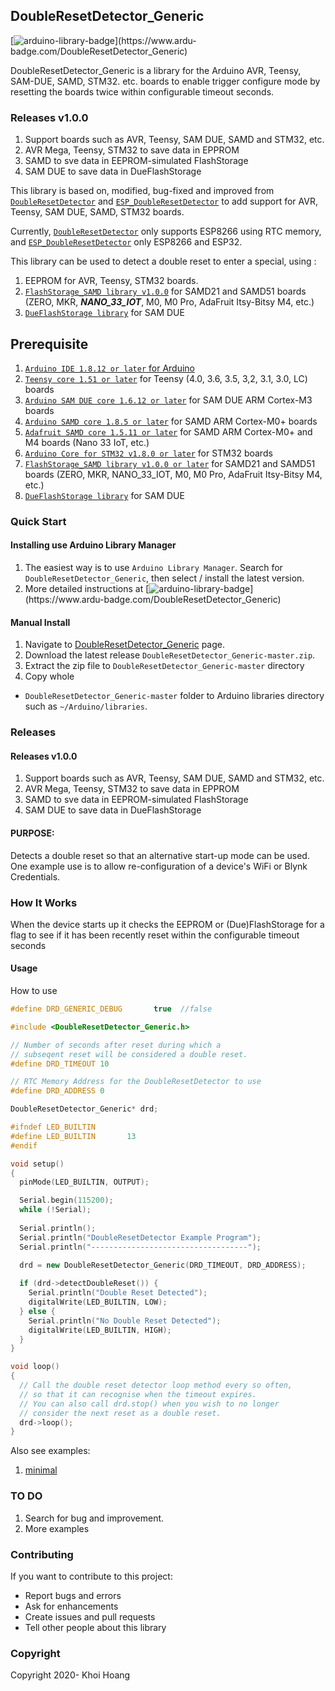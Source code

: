 ## DoubleResetDetector_Generic

[![arduino-library-badge](https://www.ardu-badge.com/badge/DoubleResetDetector_Generic.svg?)](https://www.ardu-badge.com/DoubleResetDetector_Generic)

DoubleResetDetector_Generic is a library for the Arduino AVR, Teensy, SAM-DUE, SAMD, STM32. etc. boards to enable trigger configure mode by resetting the boards twice within configurable timeout seconds.
   
### Releases v1.0.0

1. Support boards such as AVR, Teensy, SAM DUE, SAMD and STM32, etc.
2. AVR Mega, Teensy, STM32 to save data in EPPROM
3. SAMD to sve data in EEPROM-simulated FlashStorage
4. SAM DUE to save data in DueFlashStorage

This library is based on, modified, bug-fixed and improved from [`DoubleResetDetector`](https://github.com/datacute/DoubleResetDetector) and [`ESP_DoubleResetDetector`](https://github.com/khoih-prog/ESP_DoubleResetDetector) to add support for AVR, Teensy, SAM DUE, SAMD, STM32 boards.

Currently, [`DoubleResetDetector`](https://github.com/datacute/DoubleResetDetector) only supports ESP8266 using RTC memory, and [`ESP_DoubleResetDetector`](https://github.com/khoih-prog/ESP_DoubleResetDetector) only ESP8266 and ESP32.
 
This library can be used to detect a double reset to enter a special, using :

1. EEPROM for AVR, Teensy, STM32 boards.
2. [`FlashStorage_SAMD library v1.0.0`](https://github.com/khoih-prog/FlashStorage_SAMD) for SAMD21 and SAMD51 boards (ZERO, MKR, ***NANO_33_IOT***, M0, M0 Pro, AdaFruit Itsy-Bitsy M4, etc.)
3. [`DueFlashStorage library`](https://github.com/sebnil/DueFlashStorage) for SAM DUE

## Prerequisite
 1. [`Arduino IDE 1.8.12 or later` for Arduino](https://www.arduino.cc/en/Main/Software)
 2. [`Teensy core 1.51 or later`](https://www.pjrc.com/teensy/td_download.html) for Teensy (4.0, 3.6, 3.5, 3,2, 3.1, 3.0, LC) boards
 3. [`Arduino SAM DUE core 1.6.12 or later`](https://www.arduino.cc/en/Guide/ArduinoDue) for SAM DUE ARM Cortex-M3 boards
 4. [`Arduino SAMD core 1.8.5 or later`](https://www.arduino.cc/en/Guide/ArduinoM0) for SAMD ARM Cortex-M0+ boards
 5. [`Adafruit SAMD core 1.5.11 or later`](https://www.adafruit.com/) for SAMD ARM Cortex-M0+ and M4 boards (Nano 33 IoT, etc.)
 6. [`Arduino Core for STM32 v1.8.0 or later`](https://github.com/khoih-prog/Arduino_Core_STM32) for STM32 boards
 7. [`FlashStorage_SAMD library v1.0.0 or later`](https://github.com/khoih-prog/FlashStorage_SAMD) for SAMD21 and SAMD51 boards (ZERO, MKR, NANO_33_IOT, M0, M0 Pro, AdaFruit Itsy-Bitsy M4, etc.)
 8. [`DueFlashStorage library`](https://github.com/sebnil/DueFlashStorage) for SAM DUE

### Quick Start

#### Installing use Arduino Library Manager

1. The easiest way is to use `Arduino Library Manager`. Search for `DoubleResetDetector_Generic`, then select / install the latest version.
2. More detailed instructions at [![arduino-library-badge](https://www.ardu-badge.com/badge/DoubleResetDetector_Generic.svg?)](https://www.ardu-badge.com/DoubleResetDetector_Generic)

#### Manual Install

1. Navigate to [DoubleResetDetector_Generic](https://github.com/khoih-prog/DoubleResetDetector_Generic) page.
2. Download the latest release `DoubleResetDetector_Generic-master.zip`.
3. Extract the zip file to `DoubleResetDetector_Generic-master` directory 
4. Copy whole 
  - `DoubleResetDetector_Generic-master` folder to Arduino libraries directory such as `~/Arduino/libraries`.

### Releases

#### Releases v1.0.0

1. Support boards such as AVR, Teensy, SAM DUE, SAMD and STM32, etc.
2. AVR Mega, Teensy, STM32 to save data in EPPROM
3. SAMD to sve data in EEPROM-simulated FlashStorage
4. SAM DUE to save data in DueFlashStorage

#### PURPOSE:

Detects a double reset so that an alternative start-up mode can be used. One example use is to allow re-configuration of a device's WiFi or Blynk Credentials.

### How It Works
  
   When the device starts up it checks the EEPROM or (Due)FlashStorage for a flag to see if it has been recently reset within the configurable timeout seconds
   
#### Usage

How to use

```cpp
#define DRD_GENERIC_DEBUG       true  //false

#include <DoubleResetDetector_Generic.h>

// Number of seconds after reset during which a
// subseqent reset will be considered a double reset.
#define DRD_TIMEOUT 10

// RTC Memory Address for the DoubleResetDetector to use
#define DRD_ADDRESS 0

DoubleResetDetector_Generic* drd;

#ifndef LED_BUILTIN
#define LED_BUILTIN       13         
#endif

void setup()
{
  pinMode(LED_BUILTIN, OUTPUT);

  Serial.begin(115200);
  while (!Serial);
  
  Serial.println();
  Serial.println("DoubleResetDetector Example Program");
  Serial.println("-----------------------------------");

  drd = new DoubleResetDetector_Generic(DRD_TIMEOUT, DRD_ADDRESS);
  
  if (drd->detectDoubleReset()) {
    Serial.println("Double Reset Detected");
    digitalWrite(LED_BUILTIN, LOW);
  } else {
    Serial.println("No Double Reset Detected");
    digitalWrite(LED_BUILTIN, HIGH);
  }
}

void loop()
{
  // Call the double reset detector loop method every so often,
  // so that it can recognise when the timeout expires.
  // You can also call drd.stop() when you wish to no longer
  // consider the next reset as a double reset.
  drd->loop();
}
```

Also see examples: 
1. [minimal](examples/minimal)

### TO DO

1. Search for bug and improvement.
2. More examples


### Contributing
If you want to contribute to this project:
- Report bugs and errors
- Ask for enhancements
- Create issues and pull requests
- Tell other people about this library

### Copyright
Copyright 2020- Khoi Hoang
